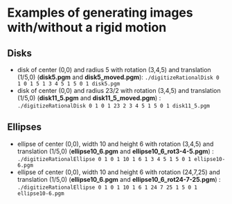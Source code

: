 # Examples of generating images with/without a rigid motion

## Disks
- disk of center (0,0) and radius 5 with rotation (3,4,5) and translation (1/5,0) (**disk5.pgm** and **disk5_moved.pgm**):
`
./digitizeRationalDisk 0 1 0 1 5 1 3 4 5 1 5 0 1 disk5.pgm
`
- disk of center (0,0) and radius 23/2 with rotation (3,4,5) and translation (1/5,0) (**disk11_5.pgm** and **disk11_5_moved.pgm**) :
`
./digitizeRationalDisk 0 1 0 1 23 2 3 4 5 1 5 0 1 disk11_5.pgm
`
## Ellipses
- ellipse of center (0,0), width 10 and height 6 with rotation (3,4,5) and translation (1/5,0) (**ellipse10_6.pgm** and **ellipse10_6_rot3-4-5.pgm**) :
`
 ./digitizeRationalEllipse 0 1 0 1 10 1 6 1 3 4 5 1 5 0 1 ellipse10-6.pgm
 `
- ellipse of center (0,0), width 10 and height 6 with rotation (24,7,25) and translation (1/5,0) (**ellipse10_6.pgm** and **ellipse10_6_rot24-7-25.pgm**) :
`
./digitizeRationalEllipse 0 1 0 1 10 1 6 1 24 7 25 1 5 0 1 ellipse10-6.pgm
`
